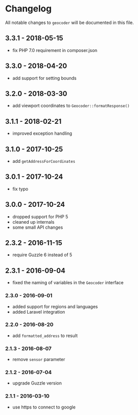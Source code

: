 # Changelog

All notable changes to `geocoder` will be documented in this file.

## 3.3.1 - 2018-05-15

- fix PHP 7.0 requirement in composer.json

## 3.3.0 - 2018-04-20

- add support for setting bounds

## 3.2.0 - 2018-03-30

- add viewport coordinates to `Geocoder::formatResponse()`

## 3.1.1 - 2018-02-21

- improved exception handling

## 3.1.0 - 2017-10-25

- add `getAddressForCoordinates`

## 3.0.1 - 2017-10-24

- fix typo

## 3.0.0 - 2017-10-24

- dropped support for PHP 5
- cleaned up internals
- some small API changes

## 2.3.2 - 2016-11-15

- require Guzzle 6 instead of 5

## 2.3.1 - 2016-09-04

- fixed the naming of variables in the `Geocoder` interface

### 2.3.0 - 2016-09-01
    
- added support for regions and languages
- added Laravel integration

### 2.2.0 - 2016-08-20
    
- add `formatted_address` to result

### 2.1.3 - 2016-08-07

- remove `sensor` parameter

### 2.1.2 - 2016-07-04

- upgrade Guzzle version

### 2.1.1 - 2016-03-10

- use https to connect to google
